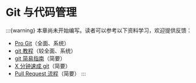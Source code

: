 # Git 与代码管理

:::{warning}
本章尚未开始编写。读者可以参考以下资料学习，欢迎提供反馈：

- [Pro Git](https://git-scm.com/book/zh/)（全面、系统）
- [git 教程](https://www.liaoxuefeng.com/wiki/896043488029600)（较全面、系统）
- [git 简易指南](https://www.bootcss.com/p/git-guide/)（简要）
- [X 分钟速成 git](https://learnxinyminutes.com/docs/zh-cn/git-cn/)（简要）
- [Pull Request 流程](https://seismo-learn.org/contributing/pull-request/)（简要）
:::
